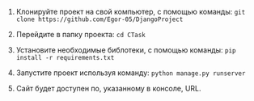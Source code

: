 1) Клонируйте проект на свой компьютер, с помощью команды: `git clone https://github.com/Egor-05/DjangoProject`

2) Перейдите в папку проекта: `cd CTask`

3) Установите необходимые библотеки, с помощью команды: `pip install -r requirements.txt`

4) Запустите проект используя команду: `python manage.py runserver`

5) Сайт будет доступен по, указанному в консоле, URL.
